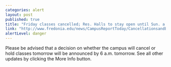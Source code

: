 ```yaml
---
categories: alert
layout: post
published: true
title: "Friday classes cancelled; Res. Halls to stay open until Sun. a.m., dining halls thru Sat. p.m."
link: "http://www.fredonia.edu/news/CampusReportToday/CancellationsandEmergencies/tabid/1380/Default.aspx"
alertLevel: danger
---
```


Please be advised that a decision on whether the campus will cancel or hold classes tomorrow will be announced by 6 a.m. tomorrow. See all other updates by clicking the More Info button.